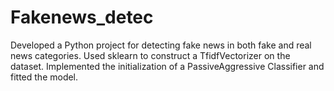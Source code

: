 # Fakenews_detec
Developed a Python project for detecting fake news in both
fake and real news categories. Used sklearn to construct a
TfidfVectorizer on the dataset. Implemented the initialization
of a PassiveAggressive Classifier and fitted the model.
